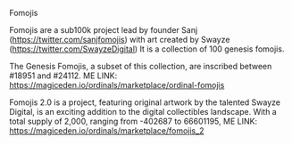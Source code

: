 Fomojis

Fomojis are a sub100k project lead by founder Sanj (https://twitter.com/sanjfomojis) with art created by Swayze (https://twitter.com/SwayzeDigital)
It is a collection of 100 genesis fomojis.

The Genesis Fomojis, a subset of this collection, are inscribed between #18951 and #24112. 
ME LINK: https://magiceden.io/ordinals/marketplace/ordinal-fomojis


Fomojis 2.0 is a project, featuring original artwork by the talented Swayze Digital, is an exciting addition to the digital collectibles landscape. 
With a total supply of 2,000, ranging from -402687 to 66601195, 
ME LINK: https://magiceden.io/ordinals/marketplace/fomojis_2